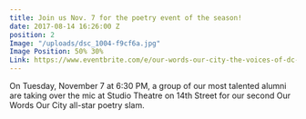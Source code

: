 ```yaml
---
title: Join us Nov. 7 for the poetry event of the season!
date: 2017-08-14 16:26:00 Z
position: 2
Image: "/uploads/dsc_1004-f9cf6a.jpg"
Image Position: 50% 30%
Link: https://www.eventbrite.com/e/our-words-our-city-the-voices-of-dc-scores-tickets-30955104551
---
```


On Tuesday, November 7 at 6:30 PM, a group of our most talented alumni are taking over the mic at Studio Theatre on 14th Street for our second Our Words Our City all-star poetry slam.